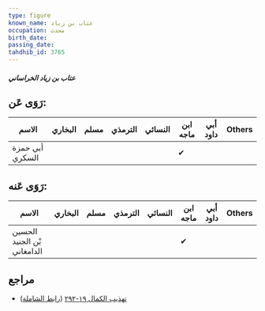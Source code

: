 ```yaml
---
type: figure
known_name: عتاب بن زياد
occupation: محدث
birth_date:
passing_date:
tahdhib_id: 3765
---
```

##### عتاب بن زياد الخراساني

## رَوَى عَن:
| الاسم           | البخاري | مسلم | الترمذي | النسائي | ابن ماجه | أبي داود | Others |
| --------------- | ------- | ---- | ------- | ------- | -------- | -------- | ------ |
| أبي حمزة السكري |         |      |         |         | ✔        |          |        |
## رَوَى عَنه:
| الاسم                       | البخاري | مسلم | الترمذي | النسائي | ابن ماجه | أبي داود | Others |
| --------------------------- | ------- | ---- | ------- | ------- | -------- | -------- | ------ |
| الحسين بْن الجنيد الدامغاني |         |      |         |         | ✔        |          |        |
## مراجع
- [تهذيب الكمال ١٩-٢٩٢](obsidian://open?vault=Tahdhib-al-Kamal&file=Figures/٣٧٦٥-عتاب%20بن%20زياد%20الخراساني) ([رابط الشاملة](https://shamela.ws/book/3722/9866))
